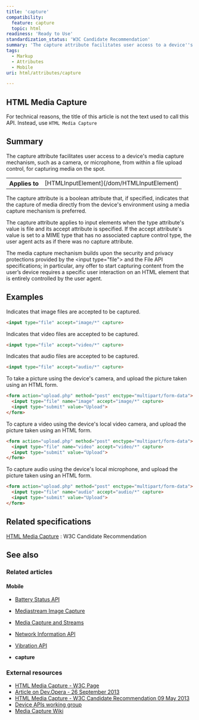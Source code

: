 ```yaml
---
title: 'capture'
compatibility:
  feature: capture
  topic: html
readiness: 'Ready to Use'
standardization_status: 'W3C Candidate Recommendation'
summary: 'The capture attribute facilitates user access to a device''s media capture mechanism, such as a camera, or microphone, from within a file upload control, for capturing media on the spot.'
tags:
  - Markup
  - Attributes
  - Mobile
uri: html/attributes/capture

---
```

## HTML Media Capture

For technical reasons, the title of this article is not the text used to call this API. Instead, use `HTML Media Capture`

## Summary

The capture attribute facilitates user access to a device's media capture mechanism, such as a camera, or microphone, from within a file upload control, for capturing media on the spot.

<table class="wikitable">
<tr>
<th>
Applies to

</th>
<td>
[HTMLInputElement](/dom/HTMLInputElement)

</td>
</tr>
</table>
The capture attribute is a boolean attribute that, if specified, indicates that the capture of media directly from the device's environment using a media capture mechanism is preferred.

The capture attribute applies to input elements when the type attribute's value is file and its accept attribute is specified. If the accept attribute's value is set to a MIME type that has no associated capture control type, the user agent acts as if there was no capture attribute.

The media capture mechanism builds upon the security and privacy protections provided by the \<input type="file"\> and the File API specifications; in particular, any offer to start capturing content from the user’s device requires a specific user interaction on an HTML element that is entirely controlled by the user agent.

## Examples

Indicates that image files are accepted to be captured.

``` html
<input type="file" accept="image/*" capture>
```

Indicates that video files are accepted to be captured.

``` html
<input type="file" accept="video/*" capture>
```

Indicates that audio files are accepted to be captured.

``` html
<input type="file" accept="audio/*" capture>
```

To take a picture using the device's camera, and upload the picture taken using an HTML form.

``` html
<form action="upload.php" method="post" enctype="multipart/form-data">
  <input type="file" name="image" accept="image/*" capture>
  <input type="submit" value="Upload">
</form>
```

To capture a video using the device's local video camera, and upload the picture taken using an HTML form.

``` html
<form action="upload.php" method="post" enctype="multipart/form-data">
  <input type="file" name="video" accept="video/*" capture>
  <input type="submit" value="Upload">
</form>
```

To capture audio using the device's local microphone, and upload the picture taken using an HTML form.

``` html
<form action="upload.php" method="post" enctype="multipart/form-data">
  <input type="file" name="audio" accept="audio/*" capture>
  <input type="submit" value="Upload">
</form>
```

## Related specifications

[HTML Media Capture](http://www.w3.org/TR/html-media-capture/#the-capture-attribute)
:   W3C Candidate Recommendation

## See also

### Related articles

#### Mobile

-   [Battery Status API](/apis/battery_status)

-   [Mediastream Image Capture](/apis/image_capture)

-   [Media Capture and Streams](/apis/media_capture_and_streams)

-   [Network Information API](/apis/network_information)

-   [Vibration API](/apis/vibration)

-   **capture**

### External resources

-   [HTML Media Capture - W3C Page](http://www.w3.org/TR/html-media-capture/)
-   [Article on Dev.Opera - 26 September 2013](http://dev.opera.com/articles/view/media-capture-in-mobile-browsers/)
-   [HTML Media Capture - W3C Candidate Recommendation 09 May 2013](http://www.w3.org/TR/2013/CR-html-media-capture-20130509/)
-   [Device APIs working group](http://www.w3.org/2009/dap/)
-   [Media Capture Wiki](http://www.w3.org/wiki/Media_Capture)
